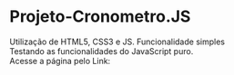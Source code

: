 # Projeto-Cronometro.JS
Utilização de HTML5, CSS3 e JS. Funcionalidade simples
<br>
Testando as funcionalidades do JavaScript puro.
<br>
Acesse a página pelo Link: 
